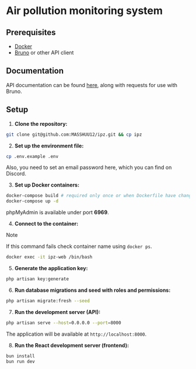 # Air pollution monitoring system

## Prerequisites

- [Docker](https://www.docker.com/products/docker-desktop/)
- [Bruno](https://www.usebruno.com/downloads) or other API client

## Documentation

API documentation can be found [here](/docs/api/), along with requests for use with Bruno.

## Setup

1. **Clone the repository:**

```bash
git clone git@github.com:MASSHUU12/ipz.git && cp ipz
```

2. **Set up the environment file:**

```bash
cp .env.example .env
```

Also, you need to set an email password here, which you can find on Discord.

3. **Set up Docker containers:**

```bash
docker-compose build # required only once or when Dockerfile have changed
docker-compose up -d
```

phpMyAdmin is available under port **6969**.

4. **Connect to the container:**

> [!NOTE]
> If this command fails check container name using `docker ps`.

```bash
docker exec -it ipz-web /bin/bash
```

5. **Generate the application key:**

```bash
php artisan key:generate
```

6. **Run database migrations and seed with roles and permissions:**

```bash
php artisan migrate:fresh --seed
```

7. **Run the development server (API):**

```bash
php artisan serve --host=0.0.0.0 --port=8000
```

The application will be available at `http://localhost:8000`.

8. **Run the React development server (frontend):**

```bash
bun install
bun run dev
```
